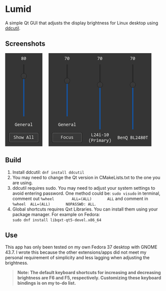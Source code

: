 # Lumid
A simple Qt GUI that adjusts the display brightness for Linux desktop using [ddcutil](https://github.com/rockowitz/ddcutil).<br />
## Screenshots
![UI](focus.png) &nbsp; &nbsp; ![UI](showAll.png)

## Build
1. Install ddcutil: `dnf install ddcutil`
2. You may need to change the Qt version in CMakeLists.txt to the one you are using.
3. ddcutil requires sudo. You may need to adjust your system settings to avoid entering password. One method could be: 
`sudo visudo` in terminal, comment out `%wheel        ALL=(ALL)       ALL` and comment in `%wheel  ALL=(ALL)       NOPASSWD: ALL`.
4. Global shortcuts requires Qxt Libraries. You can install them using your package manager. For example on Fedora:<br />
`sudo dnf install libqxt-qt5-devel.x86_64`

## Use
This app has only been tested on my own Fedora 37 desktop with GNOME 43.7. I wrote this because the other extensions/apps did not meet my personal requirement of simplicity and less lagging when adjusting the brightness.
 >**Note: The default keyboard shortcuts for increasing and decreasing brightness are F6 and F5, respectively. Customizing these keyboard bindings is on my to-do list.** 
